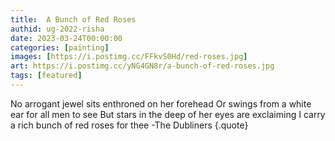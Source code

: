 ```yaml
---
title:  A Bunch of Red Roses
authid: ug-2022-risha
date: 2023-03-24T00:00:00
categories: [painting]
images: [https://i.postimg.cc/FFkvS0Hd/red-roses.jpg]
art: https://i.postimg.cc/yNG4GN8r/a-bunch-of-red-roses.jpg
tags: [featured]
---
```


No arrogant jewel sits enthroned on her forehead 
Or swings from a white ear for all men to see 
But stars in the deep of her eyes are exclaiming 
I carry a rich bunch of red roses for thee
-The Dubliners
{.quote}